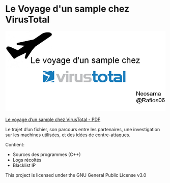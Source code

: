 # Le Voyage d'un sample chez VirusTotal

![VSVT](https://raw.githubusercontent.com/Neosama/Le-voyage-d-un-sample-chez-VirusTotal/master/one.PNG)

[Le voyage d’un sample chez VirusTotal - PDF](https://github.com/Neosama/Le-voyage-d-un-sample-chez-VirusTotal/blob/master/Le%20voyage%20d%E2%80%99un%20sample%20chez%20VirusTotal.pdf)

Le trajet d’un fichier, son parcours entre les partenaires, une investigation sur les machines utilisées, et des idées de contre-attaques.

Contient:
- Sources des programmes (C++)
- Logs récoltés
- Blacklist IP

This project is licensed under the GNU General Public License v3.0

